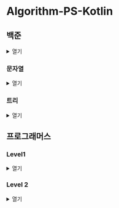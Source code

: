 # Algorithm-PS-Kotlin

## 백준

<details>
  <summary>열기</summary>
  <div>

  [2166번 다각형의 면적](src/main/kotlin/baekjoon/b2166/B2166.kt)  
  [2239번 스도쿠](src/main/kotlin/baekjoon/b2239/B2239.kt)  
  [2473번 세 용액](src/main/kotlin/baekjoon/b2473/B2473.kt)  
  [9466번 텀 프로젝트](src/main/kotlin/baekjoon/b9466/B9466.kt)  
  [13334번 철로](src/main/kotlin/baekjoon/b13334/B13334.kt)  
  [1019번 책 페이지](src/main/kotlin/baekjoon/b1019/B1019.kt)  
  [2357번 최솟값과 최댓값](src/main/kotlin/baekjoon/b2357/B2357.kt)  
  [3015번 오아시스 재결합](src/main/kotlin/baekjoon/b3015/B3015.kt)  
  [11505번 구간 곱 구하기](src/main/kotlin/baekjoon/b11505/B11505.kt)  
  [2548번 대표 자연수](src/main/kotlin/baekjoon/b2548/B2548.kt)  
  [10971번 외판원 순회](src/main/kotlin/baekjoon/b10971/B10971.kt)  
  [10942번 팰린드롬?](src/main/kotlin/baekjoon/b10942/B10942.kt)  
  [1138번 한 줄로 서기](src/main/kotlin/baekjoon/b1138/B1138.kt)  
  [10819번 차이를 최대로](src/main/kotlin/baekjoon/b10819/B10819.kt)  
  [2210번 숫자판 점프](src/main/kotlin/baekjoon/b2210/B2210.kt)  
  [15658번 연산자 끼워넣기 (2)](src/main/kotlin/baekjoon/b15658/B15658.kt)  
  [14620번 개화](src/main/kotlin/baekjoon/b14620/B14620.kt)  
  [16922번 로마 숫자 만들기](src/main/kotlin/baekjoon/b16922/B16922.kt)  
  [1297번 TV 크기](src/main/kotlin/baekjoon/b1297/B1297.kt)  
  [11689번 GCD(n, k) = 1](src/main/kotlin/baekjoon/b11689/B11689.kt)  
  [12015번 가장 긴 증가하는 부분 수열 2](src/main/kotlin/baekjoon/b12015/B12015.kt)  
  [1417번 국회의원 선거](src/main/kotlin/baekjoon/b1417/B1417.kt)  
  [1026번 보물](src/main/kotlin/baekjoon/b1026/B1026.kt)  
  [17086번 아기 상어 2](src/main/kotlin/baekjoon/b17086/B17086.kt)  
  [2468번 안전 영역](src/main/kotlin/baekjoon/b2468/B2468.kt)  
  [13335번 트럭](src/main/kotlin/baekjoon/b13335/B13335.kt)  
  [9613번 GCD 합](src/main/kotlin/baekjoon/b9613/B9613.kt)  
  [18429번 근손실](src/main/kotlin/baekjoon/b18429/B18429.kt)  
  [16198번 에너지 모으기](src/main/kotlin/baekjoon/b16198/B16198.kt)  
  [10973번 이전 순열](src/main/kotlin/baekjoon/b10973/B10973.kt)
  [2961번 도영이가 만든 맛있는 음식](src/main/kotlin/baekjoon/b2961/B2961.kt)  
  [1058번 친구](src/main/kotlin/baekjoon/b1058/B1058.kt)  
  [5212번 지구 온난화](src/main/kotlin/baekjoon/b5212/B5212.kt)  
  [2502번 떡 먹는 호랑이](src/main/kotlin/baekjoon/b2502/B2502.kt)  
  [2304번 창고 다각형](src/main/kotlin/baekjoon/b2304/B2304.kt)  
  [1747번 소수&팰린드롬](src/main/kotlin/baekjoon/b1747/B1747.kt)  
  [16926번 배열 돌리기 1](src/main/kotlin/baekjoon/b16926/B16926.kt)  
  [16987번 계란으로 계란치기](src/main/kotlin/baekjoon/b16987/B16987.kt)  
  [2810번 컵홀더](src/main/kotlin/baekjoon/b2810/B2810.kt)  
  [2564번 경비원](src/main/kotlin/baekjoon/b2564/B2564.kt)  
  [1052번 물병](src/main/kotlin/baekjoon/b1052/B1052.kt)  
  [16918번 봄버맨](src/main/kotlin/baekjoon/b16918/B16918.kt)  
  [1790번 수 이어 쓰기 2](src/main/kotlin/baekjoon/b1790/B1790.kt)  
  [17609번 회문](src/main/kotlin/baekjoon/b17609/B17609.kt)  
  [1254번 팰린드롬 만들기](src/main/kotlin/baekjoon/b1254/B1254.kt)  
  [16935번 배열 돌리기 3](src/main/kotlin/baekjoon/b16935/B16935.kt)  
  [2002번 추월](src/main/kotlin/baekjoon/b2002/B2002.kt)  
  [2615번 오목](src/main/kotlin/baekjoon/b2615/B2615.kt)  
  [9996번 한국이 그리울 땐 서버에 접속하지](src/main/kotlin/baekjoon/b9996/B9996.kt)  
  [15954번 인형들](src/main/kotlin/baekjoon/b15954/B15954.kt)  
  [13414번 수강신청](src/main/kotlin/baekjoon/b13414/B13414.kt)  
  [2659번 십자카드 문제](src/main/kotlin/baekjoon/b2659/B2659.kt)

  </div>
</details>

### 문자열

<details>
  <summary>열기</summary>
  <div>

  [15904번 UCPC는 무엇의 약자일까?](src/main/kotlin/baekjoon/strs/b15904/B15904.kt)  
  [11656번 접미사 배열](src/main/kotlin/baekjoon/strs/b11656/B11656.kt)  
  [1427번 소트인사이드](src/main/kotlin/baekjoon/strs/b1427/B1427.kt)  
  [11478번 서로 다른 부분 문자열의 개수](src/main/kotlin/baekjoon/strs/b11478/B11478.kt)  
  [1755번 숫자놀이](src/main/kotlin/baekjoon/strs/b1755/B1755.kt)  
  [4889번 안정적인 문자열](src/main/kotlin/baekjoon/strs/b4889/B4889.kt)  
  [14405번 피카츄](src/main/kotlin/baekjoon/strs/b14405/B14405.kt)  
  [20291번 파일 정리](src/main/kotlin/baekjoon/strs/b20291/B20291.kt)  
  [13413번 오셀로 재배치](src/main/kotlin/baekjoon/strs/b13413/B13413.kt)  
  [9536번 여우는 어떻게 울지?](src/main/kotlin/baekjoon/strs/b9536/B9536.kt)   
  [14490번 백대열](src/main/kotlin/baekjoon/strs/b14490/B14490.kt)  
  [13417번 카드 문자열](src/main/kotlin/baekjoon/strs/b13417/B13417.kt)  
  [2870번 수학숙제](src/main/kotlin/baekjoon/strs/b2870/B2870.kt)  
  [3568번 iSharp](src/main/kotlin/baekjoon/strs/b3568/B3568.kt)  
  [16171번 나는 친구가 적다 (Small)](src/main/kotlin/baekjoon/strs/b16171/B16171.kt)  
  [1013번 Contact](src/main/kotlin/baekjoon/strs/b1013/B1013.kt)  
  [12904번 A와 B](src/main/kotlin/baekjoon/strs/b12904/B12904.kt)  
  [1958번 LCS 3](src/main/kotlin/baekjoon/strs/b1958/B1958.kt)  
  [2671번 잠수함식별](src/main/kotlin/baekjoon/strs/b2671/B2671.kt)  
  [16120번 PPAP](src/main/kotlin/baekjoon/strs/b16120/B16120.kt)  
  [7490번 0 만들기](src/main/kotlin/baekjoon/strs/b7490/B7490.kt)  
  [2608번 로마 숫자](src/main/kotlin/baekjoon/strs/b2608/B2608.kt)   
  [2800번 괄호 제거](src/main/kotlin/baekjoon/strs/b2800/B2800.kt)  
  [9324번 진짜 메시지](src/main/kotlin/baekjoon/strs/b9324/B9324.kt)  
  [16916번 부분 문자열](src/main/kotlin/baekjoon/strs/b16916/B16916.kt)  
  [1701번 Cubeditor](src/main/kotlin/baekjoon/strs/b1701/B1701.kt)  
  [16172번 나는 친구가 적다 (Large)](src/main/kotlin/baekjoon/strs/b16172/B16172.kt)

  </div>
</details>

### 트리

<details>
  <summary>열기</summary>
  <div>

  [15900번 나무 탈출](src/main/kotlin/baekjoon/trees/b15900/B15900.kt)  
  [4803번 트리](src/main/kotlin/baekjoon/trees/b4803/B4803.kt)
  [11437번 LCA](src/main/kotlin/baekjoon/trees/b11437/B11437.kt)  
  [11438번 LCA 2](src/main/kotlin/baekjoon/trees/b11438/B11438.kt)  
  [1761번 정점들의 거리](src/main/kotlin/baekjoon/trees/b1761/B1761.kt)  
  [3584번 가장 가까운 공통 조상](src/main/kotlin/baekjoon/trees/b3584/B3584.kt)  
  [1949번 우수 마을](src/main/kotlin/baekjoon/trees/b1949/B1949.kt)  
  [14267번 회사 문화 1](src/main/kotlin/baekjoon/trees/b14267/B14267.kt)

  </div>
</details>

## 프로그래머스

### Level1

<details>
  <summary>열기</summary>
  <div>

  [신고 결과 받기(2022 카카오 공채)](src/main/kotlin/programmers/level1/P92334.kt)  
  [로또의 최고 순위와 최저 순위(2021 백엔드 데브매칭)](src/main/kotlin/programmers/level1/P77484.kt)  
  [신규 아이디 추천(2021 카카오 공채)](src/main/kotlin/programmers/level1/P72410.kt)  
  [숫자 문자열과 영단어(2021 카카오 인턴십)](src/main/kotlin/programmers/level1/P81301.kt)  
  [키패드 누르기(2020 카카오 인턴십)](src/main/kotlin/programmers/level1/P67256.kt)  
  [크레인 인형뽑기 게임(2019 카카오 개발자 겨울 인턴십)](src/main/kotlin/programmers/level1/P64061.kt)  
  [없는 숫자 더하기(월간 코드 챌린지 시즌3)](src/main/kotlin/programmers/level1/P86051.kt)  
  [음양 더하기(월간 코드 챌린지 시즌2)](src/main/kotlin/programmers/level1/P76501.kt)  
  [내적(월간 코드 챌린지 시즌1)](src/main/kotlin/programmers/level1/P70128.kt)  
  [소수 만들기(Summer/Winter Coding(~2018))](src/main/kotlin/programmers/level1/P12977.kt)  
  [K번째수](src/main/kotlin/programmers/level1/P42748.kt)  
  [모의고사](src/main/kotlin/programmers/level1/P42840.kt)  
  [체육복](src/main/kotlin/programmers/level1/P42862.kt)  
  [실패율(2019 카카오 공채)](src/main/kotlin/programmers/level1/P42889.kt)  
  [약수의 개수와 덧셈(월간 코드 챌린지 시즌2)](src/main/kotlin/programmers/level1/P77884.kt)  
  [3진법 뒤집기(월간 코드 챌린지 시즌1)](src/main/kotlin/programmers/level1/P68935.kt)  
  [두 개 뽑아서 더하기(월간 코드 챌린지 시즌1)](src/main/kotlin/programmers/level1/P68644.kt)  
  [2016년](src/main/kotlin/programmers/level1/P12901.kt)  
  [최소직사각형(위클리 챌린지)](src/main/kotlin/programmers/level1/P86491.kt)  
  [나머지가 1이 되는 수 찾기(월간 코드 챌린지 시즌3)](src/main/kotlin/programmers/level1/P87389.kt)  
  [부족한 금액 계산하기(위클리 챌린지)](src/main/kotlin/programmers/level1/P82612.kt)  
  [가운데 글자 가져오기](src/main/kotlin/programmers/level1/P12903.kt)  
  [나누어 떨어지는 숫자 배열](src/main/kotlin/programmers/level1/P12910.kt)  
  [두 정수 사이의 합](src/main/kotlin/programmers/level1/P12912.kt)  
  [문자열 내 마음대로 정렬하기](src/main/kotlin/programmers/level1/P12915.kt)  
  [문자열 내림차순으로 배치하기](src/main/kotlin/programmers/level1/P12917.kt)  
  [문자열 다루기 기본](src/main/kotlin/programmers/level1/P12918.kt)  
  [서울에서 김서방 찾기](src/main/kotlin/programmers/level1/P12919.kt)  
  [수박수박수박수박수박수?](src/main/kotlin/programmers/level1/P12922.kt)  
  [문자열을 정수로 바꾸기](src/main/kotlin/programmers/level1/P12925.kt)  
  [시저 암호](src/main/kotlin/programmers/level1/P12926.kt)  
  [약수의 합](src/main/kotlin/programmers/level1/P12928.kt)  
  [이상한 문자 만들기](src/main/kotlin/programmers/level1/P12930.kt)  
  [자릿수 더하기](src/main/kotlin/programmers/level1/P12931.kt)  
  [자연수 뒤집어 배열로 만들기](src/main/kotlin/programmers/level1/P12932.kt)  
  [정수 내림차순으로 배치하기](src/main/kotlin/programmers/level1/P12933.kt)  
  [정수 제곱근 판별](src/main/kotlin/programmers/level1/P12934.kt)  
  [제일 작은 수 제거하기](src/main/kotlin/programmers/level1/P12935.kt)  
  [짝수와 홀수](src/main/kotlin/programmers/level1/P12937.kt)  
  [최대공약수와 최소공배수](src/main/kotlin/programmers/level1/P12940.kt)  
  [콜라츠 추측](src/main/kotlin/programmers/level1/P12943.kt)  
  [평균 구하기](src/main/kotlin/programmers/level1/P12944.kt)  
  [하샤드 수](src/main/kotlin/programmers/level1/P12947.kt)  
  [핸드폰 번호 가리기](src/main/kotlin/programmers/level1/P12948.kt)  
  [행렬의 덧셈](src/main/kotlin/programmers/level1/P12950.kt)  
  [x만큼 간격이 있는 n개의 숫자](src/main/kotlin/programmers/level1/P12954.kt)  
  [직사각형 별찍기](src/main/kotlin/programmers/level1/P12969.kt)  
    
  </div>
</details>

### Level 2

<details>
  <summary>열기</summary>
  <div>

  [문자열 압축(2020 카카오 공채)](src/main/kotlin/programmers/level2/P60057.kt)  
  [오픈채팅방(2019 카카오 공채)](src/main/kotlin/programmers/level2/P42888.kt)  
  [멀쩡한 사각형(Summer/Winter Coding(2019))](src/main/kotlin/programmers/level2/P62048.kt)  
  [기능개발](src/main/kotlin/programmers/level2/P42586.kt)  
  [타겟 넘버](src/main/kotlin/programmers/level2/P43165.kt)  
  [행렬 테두리 회전하기(2021 백엔드 데브매칭)](src/main/kotlin/programmers/level2/P77485.kt)  
  [메뉴 리뉴얼(2021 카카오 공채)](src/main/kotlin/programmers/level2/P72411.kt)  
  [괄호 변환(2020 카카오 공채)](src/main/kotlin/programmers/level2/P60058.kt)  
  [거리두기 확인하기(2021 카카오 인턴십)](src/main/kotlin/programmers/level2/P81302.kt)
  
  </div>
</details>
